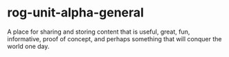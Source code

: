 # rog-unit-alpha-general
A place for sharing and storing content that is useful, great, fun,  informative, proof of concept, and perhaps something that will conquer the world one day. 
